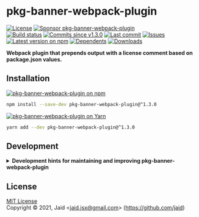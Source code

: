 # pkg-banner-webpack-plugin


<a href="https://raw.githubusercontent.com/jaid/pkg-banner-webpack-plugin/master/license.txt"><img src="https://img.shields.io/github/license/jaid/pkg-banner-webpack-plugin?style=flat-square" alt="License"/></a> <a href="https://github.com/sponsors/jaid"><img src="https://img.shields.io/badge/<3-Sponsor-FF45F1?style=flat-square" alt="Sponsor pkg-banner-webpack-plugin"/></a>  
<a href="https://actions-badge.atrox.dev/jaid/pkg-banner-webpack-plugin/goto"><img src="https://img.shields.io/endpoint.svg?style=flat-square&url=https%3A%2F%2Factions-badge.atrox.dev%2Fjaid%2Fpkg-banner-webpack-plugin%2Fbadge" alt="Build status"/></a> <a href="https://github.com/jaid/pkg-banner-webpack-plugin/commits"><img src="https://img.shields.io/github/commits-since/jaid/pkg-banner-webpack-plugin/v1.3.0?style=flat-square&logo=github" alt="Commits since v1.3.0"/></a> <a href="https://github.com/jaid/pkg-banner-webpack-plugin/commits"><img src="https://img.shields.io/github/last-commit/jaid/pkg-banner-webpack-plugin?style=flat-square&logo=github" alt="Last commit"/></a> <a href="https://github.com/jaid/pkg-banner-webpack-plugin/issues"><img src="https://img.shields.io/github/issues/jaid/pkg-banner-webpack-plugin?style=flat-square&logo=github" alt="Issues"/></a>  
<a href="https://npmjs.com/package/pkg-banner-webpack-plugin"><img src="https://img.shields.io/npm/v/pkg-banner-webpack-plugin?style=flat-square&logo=npm&label=latest%20version" alt="Latest version on npm"/></a> <a href="https://github.com/jaid/pkg-banner-webpack-plugin/network/dependents"><img src="https://img.shields.io/librariesio/dependents/npm/pkg-banner-webpack-plugin?style=flat-square&logo=npm" alt="Dependents"/></a> <a href="https://npmjs.com/package/pkg-banner-webpack-plugin"><img src="https://img.shields.io/npm/dm/pkg-banner-webpack-plugin?style=flat-square&logo=npm" alt="Downloads"/></a>

**Webpack plugin that prepends output with a license comment based on package.json values.**





## Installation

<a href="https://npmjs.com/package/pkg-banner-webpack-plugin"><img src="https://img.shields.io/badge/npm-pkg--banner--webpack--plugin-C23039?style=flat-square&logo=npm" alt="pkg-banner-webpack-plugin on npm"/></a>

```bash
npm install --save-dev pkg-banner-webpack-plugin@^1.3.0
```

<a href="https://yarnpkg.com/package/pkg-banner-webpack-plugin"><img src="https://img.shields.io/badge/Yarn-pkg--banner--webpack--plugin-2F8CB7?style=flat-square&logo=yarn&logoColor=white" alt="pkg-banner-webpack-plugin on Yarn"/></a>

```bash
yarn add --dev pkg-banner-webpack-plugin@^1.3.0
```























## Development

<details>
<summary><b>Development hints for maintaining and improving pkg-banner-webpack-plugin</b></summary>



Setting up:
```bash
git clone git@github.com:jaid/pkg-banner-webpack-plugin.git
cd pkg-banner-webpack-plugin
npm install
```
Testing in production environment:
```bash
npm run test
```

</details>

## License
[MIT License](https://raw.githubusercontent.com/jaid/pkg-banner-webpack-plugin/master/license.txt)  
Copyright © 2021, Jaid \<jaid.jsx@gmail.com> (https://github.com/jaid)

<!---
Readme generated with tldw v7.1.0
https://github.com/Jaid/tldw
-->